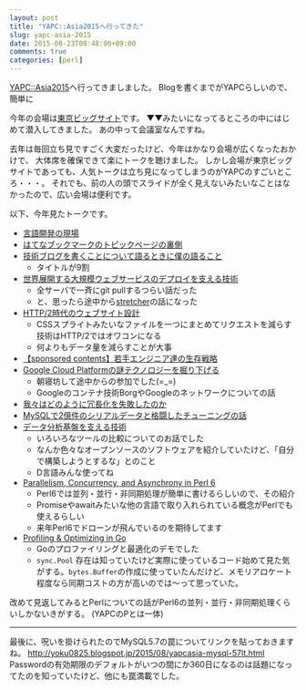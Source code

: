 ```yaml
---
layout: post
title: "YAPC::Asia2015へ行ってきた"
slug: yapc-asia-2015
date: 2015-08-23T00:48:00+09:00
comments: true
categories: [perl]
---
```


[YAPC::Asia2015](http://yapcasia.org/2015/)へ行ってきましました。
Blogを書くまでがYAPCらしいので、簡単に

<!-- More -->

今年の会場は[東京ビッグサイト](http://www.bigsight.jp/)です。
▼▼みたいになってるところの中にはじめて潜入してきました。
あの中って会議室なんですね。

去年は毎回立ち見ですごく大変だったけど、今年はかなり会場が広くなったおかけで、
大体席を確保できて楽にトークを聴けました。
しかし会場が東京ビッグサイトであっても、人気トークは立ち見になってしまうのがYAPCのすごいところ・・・。
それでも、前の人の頭でスライドが全く見えないみたいなことはなかったので、広い会場は便利です。

以下、今年見たトークです。

- [言語開発の現場](http://yapcasia.org/2015/talk/show/b355fa20-122e-11e5-8ba5-d9f87d574c3a)
- [はてなブックマークのトピックページの裏側](http://yapcasia.org/2015/talk/show/f5aa5054-12fd-11e5-b4c9-d9f87d574c3a)
- [技術ブログを書くことについて語るときに僕の語ること](http://yapcasia.org/2015/talk/show/7d62caf8-12f4-11e5-881c-d9f87d574c3a)
  - タイトルが9割
- [世界展開する大規模ウェブサービスのデプロイを支える技術](http://yapcasia.org/2015/talk/show/9ec2791c-05e5-11e5-81fa-79c97d574c3a)
  - 全サーバで一斉にgit pullするつらい話だった
  - と、思ったら途中から[stretcher](https://github.com/fujiwara/stretcher)の話になった
- [HTTP/2時代のウェブサイト設計](http://yapcasia.org/2015/talk/show/dead6890-09b7-11e5-998a-67dc7d574c3a)
  - CSSスプライトみたいなファイルを一つにまとめてリクエストを減らす技術はHTTP/2ではオワコンになる
  - 何よりもデータ量を減らすことが大事
- [【sponsored contents】若手エンジニア達の生存戦略](http://yapcasia.org/2015/talk/show/e14c5ae0-12f7-11e5-a909-d9f87d574c3a)
- [Google Cloud Platformの謎テクノロジーを掘り下げる](http://yapcasia.org/2015/talk/show/c5ea5428-fac9-11e4-88c1-8ab37d574c3a)
  - 朝寝坊して途中からの参加でした(=_=)
  - Googleのコンテナ技術BorgやGoogleのネットワークについての話
- [我々はどのように冗長化を失敗したのか](http://yapcasia.org/2015/talk/show/f2816038-10ec-11e5-89bf-d7f07d574c3a)
- [MySQLで2億件のシリアルデータと格闘したチューニングの話](http://yapcasia.org/2015/talk/show/0af26fe4-0b7b-11e5-a29c-67dc7d574c3a)
- [データ分析基盤を支える技術](http://yapcasia.org/2015/talk/show/dd8ce20e-fad2-11e4-b6e7-8ab37d574c3a)
  - いろいろなツールの比較についてのお話でした
  - なんか色々なオープンソースのソフトウェアを紹介していたけど、「自分で構築しようとするな」とのこと
  - D言語みんな使ってね
- [Parallelism, Concurrency, and Asynchrony in Perl 6](http://yapcasia.org/2015/talk/show/22f59fb8-0fad-11e5-98ef-43ec7d574c3a)
  - Perl6では並列・並行・非同期処理が簡単に書けるらしいので、その紹介
  - Promiseやawaitみたいな他の言語で取り入れられている概念がPerlでも使えるらしい
  - 来年Perl6でドローンが飛んでいるのを期待してます
- [Profiling & Optimizing in Go](http://yapcasia.org/2015/talk/show/6bde6c69-187a-11e5-aca1-525412004261)
  - Goのプロファイリングと最適化のデモでした
  - `sync.Pool` 存在は知っていたけど実際に使っているコード始めて見た気がする。`bytes.Buffer`の作成に使っていたんだけど、メモリアロケート程度なら同期コストの方が高いのでは〜って思っていた。

改めて見返してみるとPerlについての話がPerl6の並列・並行・非同期処理くらいしかないきがする。
(YAPCのPとは一体)

-----

最後に、呪いを掛けられたのでMySQL5.7の罠についてリンクを貼っておきますね。
http://yoku0825.blogspot.jp/2015/08/yapcasia-mysql-57lt.html
Passwordの有効期限のデフォルトがいつの間にか360日になるのは話題になってたのを知っていたけど、他にも罠満載でした。
